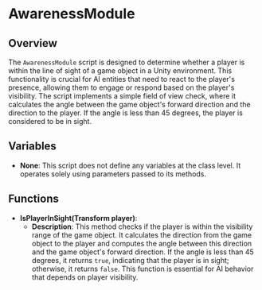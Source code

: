 # AwarenessModule

## Overview
The `AwarenessModule` script is designed to determine whether a player is within the line of sight of a game object in a Unity environment. This functionality is crucial for AI entities that need to react to the player's presence, allowing them to engage or respond based on the player's visibility. The script implements a simple field of view check, where it calculates the angle between the game object's forward direction and the direction to the player. If the angle is less than 45 degrees, the player is considered to be in sight.

## Variables
- **None**: This script does not define any variables at the class level. It operates solely using parameters passed to its methods.

## Functions
- **IsPlayerInSight(Transform player)**: 
  - **Description**: This method checks if the player is within the visibility range of the game object. It calculates the direction from the game object to the player and computes the angle between this direction and the game object's forward direction. If the angle is less than 45 degrees, it returns `true`, indicating that the player is in sight; otherwise, it returns `false`. This function is essential for AI behavior that depends on player visibility.